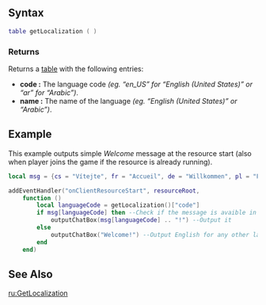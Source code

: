 Syntax
------

``` lua
table getLocalization ( )
```

### Returns

Returns a [table](/docs/table.md "wikilink") with the following entries:

-   **code :** The language code *(eg. “en\_US” for “English (United States)” or “ar” for “Arabic”)*.
-   **name :** The name of the language *(eg. “English (United States)” or “Arabic”)*.

Example
-------

This example outputs simple *Welcome* message at the resource start (also when player joins the game if the resource is already running).

``` lua
local msg = {cs = "Vítejte", fr = "Accueil", de = "Willkommen", pl = "Powitanie"}

addEventHandler("onClientResourceStart", resourceRoot, 
    function ()
        local languageCode = getLocalization()["code"]
        if msg[languageCode] then --Check if the message is avaible in client's language
            outputChatBox(msg[languageCode] .. "!") --Output it
        else
            outputChatBox("Welcome!") --Output English for any other language
        end
    end)
```

See Also
--------

[ru:GetLocalization](/docs/ru:getlocalization.md "wikilink")
